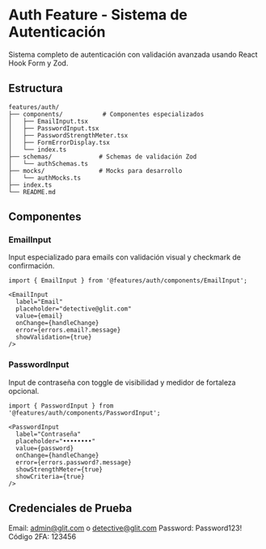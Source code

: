 # Auth Feature - Sistema de Autenticación

Sistema completo de autenticación con validación avanzada usando React Hook Form y Zod.

## Estructura

```
features/auth/
├── components/           # Componentes especializados
│   ├── EmailInput.tsx
│   ├── PasswordInput.tsx
│   ├── PasswordStrengthMeter.tsx
│   ├── FormErrorDisplay.tsx
│   └── index.ts
├── schemas/             # Schemas de validación Zod
│   └── authSchemas.ts
├── mocks/               # Mocks para desarrollo
│   └── authMocks.ts
├── index.ts
└── README.md
```

## Componentes

### EmailInput
Input especializado para emails con validación visual y checkmark de confirmación.

```tsx
import { EmailInput } from '@features/auth/components/EmailInput';

<EmailInput
  label="Email"
  placeholder="detective@glit.com"
  value={email}
  onChange={handleChange}
  error={errors.email?.message}
  showValidation={true}
/>
```

### PasswordInput
Input de contraseña con toggle de visibilidad y medidor de fortaleza opcional.

```tsx
import { PasswordInput } from '@features/auth/components/PasswordInput';

<PasswordInput
  label="Contraseña"
  placeholder="••••••••"
  value={password}
  onChange={handleChange}
  error={errors.password?.message}
  showStrengthMeter={true}
  showCriteria={true}
/>
```

## Credenciales de Prueba

Email: admin@glit.com o detective@glit.com
Password: Password123!
Código 2FA: 123456
